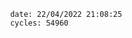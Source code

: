 

                date: 22/04/2022 21:08:25
                cycles: 54960

                         